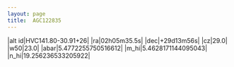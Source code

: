 ```yaml
---
layout: page
title:  AGC122835
--- 
```

|alt id|HVC141.80-30.91+26|
|ra|02h05m35.5s|
|dec|+29d13m56s|
|cz|29.0|
|w50|23.0|
|abar|5.4772255750516612|
|m_hi|5.4628171144095043|
|n_hi|19.256236533205922|
